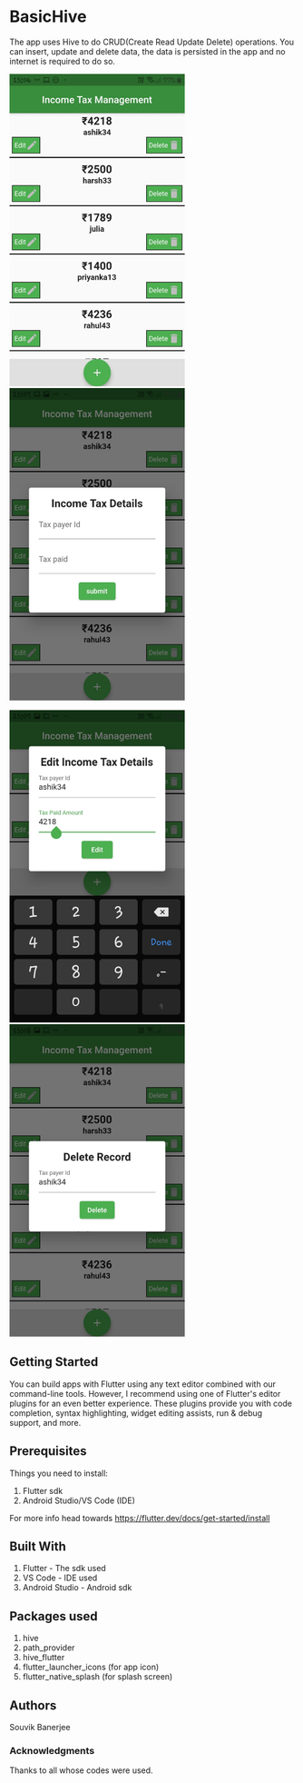 # BasicHive
The app uses Hive to do CRUD(Create Read Update Delete) operations. You can insert, update and delete data, the data is persisted in the app and no internet is required to do so.

<img src = "screenshots/homepage.jpeg" height="550" > &emsp;&emsp;&emsp;&emsp;&emsp;&emsp;&emsp;&emsp;&emsp;&emsp;&emsp; <img src = "screenshots/addrecord.jpeg" height="550" >

<img src = "screenshots/editrecord.jpeg" height="550" > &emsp;&emsp;&emsp;&emsp;&emsp;&emsp;&emsp;&emsp;&emsp;&emsp;&emsp; <img src = "screenshots/deleterecord.jpeg" height="550" >

## Getting Started
You can build apps with Flutter using any text editor combined with our command-line tools. However, I recommend using one of Flutter's editor plugins for an even better experience. These plugins provide you with code completion, syntax highlighting, widget editing assists, run & debug support, and more.

## Prerequisites
Things you need to install:
1. Flutter sdk
2. Android Studio/VS Code (IDE)

For more info head towards https://flutter.dev/docs/get-started/install 

## Built With
1. Flutter - The sdk used
2. VS Code - IDE used
3. Android Studio - Android sdk

## Packages used
1. hive
2. path_provider
3. hive_flutter
4. flutter_launcher_icons (for app icon)
5. flutter_native_splash (for splash screen)

## Authors
Souvik Banerjee

### Acknowledgments
Thanks to all whose codes were used.

